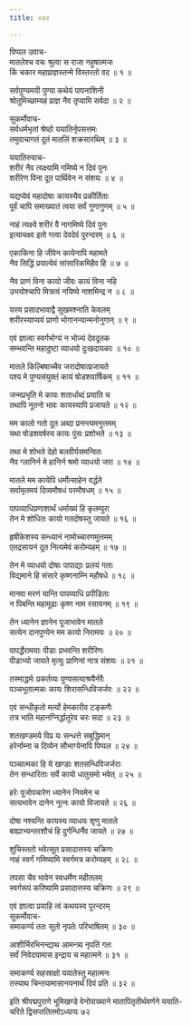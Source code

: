 ```yaml
---
title: ०७२

---
```

पिप्पल उवाच-  
मातलेश्च वचः श्रुत्वा स राजा नहुषात्मजः  
किं चकार महाप्राज्ञस्तन्मे विस्तरतो वद ॥ १ ॥


सर्वपुण्यमयी पुण्या कथेयं पापनाशिनी  
श्रोतुमिच्छाम्यहं प्राज्ञ नैव तृप्यामि सर्वदा ॥ २ ॥


सुकर्मोवाच-  
सर्वधर्मभृतां श्रेष्ठो ययातिर्नृपसत्तमः  
तमुवाचागतं दूतं मातलिं शक्रसारथिम् ॥ ३ ॥


ययातिरुवाच-  
शरीरं नैव त्यक्ष्यामि गमिष्ये न दिवं पुनः  
शरीरेण विना दूत पार्थिवेन न संशयः ॥ ४ ॥


यद्यप्येवं महादोषाः कायस्यैव प्रकीर्तिताः  
पूर्वं चापि समाख्यातं त्वया सर्वं गुणागुणम् ॥ ५ ॥


नाहं त्यक्ष्ये शरीरं वै नागमिष्ये दिवं पुनः  
इत्याचक्ष्व इतो गत्वा देवदेवं पुरन्दरम् ॥ ६ ॥


एकाकिना हि जीवेन कायेनापि महामते  
नैव सिद्धिं प्रयात्येवं सांसारिकमिहैव हि ॥ ७ ॥


नैव प्राणं विना कायो जीवः कायं विना नहि  
उभयोश्चापि मित्रत्वं नयिष्ये नाशमिन्द्र न ॥ ८ ॥


यस्य प्रसादभावाद्वै सुखमश्नाति केवलम्  
शरीरस्याप्ययं प्राणो भोगानन्यान्मनोनुगान् ॥ ९ ॥


एवं ज्ञात्वा स्वर्गभोग्यं न भोज्यं देवदूतक  
सम्भवन्ति महादुष्टा व्याधयो दुःखदायकाः ॥ १० ॥


मातले किल्बिषाच्चैव जरादोषात्प्रजायते  
पश्य मे पुण्यसंयुक्तं कायं षोडशवार्षिकम् ॥ ११ ॥


जन्मप्रभृति मे कायः शतार्धाब्दं प्रयाति च  
तथापि नूतनो भावः कायस्यापि प्रजायते ॥ १२ ॥


मम कालो गतो दूत अब्दा प्रनन्त्यमनुत्तमम्  
यथा षोडशवर्षस्य कायः पुंसः प्रशोभते ॥ १३ ॥


तथा मे शोभते देहो बलवीर्यसमन्वितः  
नैव ग्लानिर्न मे हानिर्न श्रमो व्याधयो जरा ॥ १४ ॥


मातले मम कायेपि धर्मोत्साहेन वर्द्धते  
सर्वामृतमयं दिव्यमौषधं परमौषधम् ॥ १५ ॥


पापव्याधिप्रणाशार्थं धर्माख्यं हि कृतम्पुरा  
तेन मे शोधितः कायो गतदोषस्तु जायते ॥ १६ ॥


हृषीकेशस्य सन्ध्यानं नामोच्चारणमुत्तमम्  
एतद्रसायनं दूत नित्यमेवं करोम्यहम् ॥ १७ ॥


तेन मे व्याधयो दोषाः पापाद्याः प्रलयं गताः  
विद्यमाने हि संसारे कृष्णनाम्नि महौषधे ॥ १८ ॥


मानवा मरणं यान्ति पापव्याधि प्रपीडिताः  
न पिबन्ति महामूढाः कृष्ण नाम रसायनम् ॥ १९ ॥


तेन ध्यानेन ज्ञानेन पूजाभावेन मातले  
सत्येन दानपुण्येन मम कायो निरामयः ॥ २० ॥


पापर्द्धेरामयाः पीडाः प्रभवन्ति शरीरिणः  
पीडाभ्यो जायते मृत्युः प्राणिनां नात्र संशयः ॥ २१ ॥


तस्माद्धर्मः प्रकर्तव्यः पुण्यसत्याश्रयैर्नरैः  
पञ्चभूतात्मकः कायः शिरासन्धिविजर्जरः ॥ २२ ॥


एवं सन्धीकृतो मर्त्यो हेमकारीव टङ्कणैः  
तत्र भाति महानग्निर्द्धातुरेव चरः सदा ॥ २३ ॥


शतखण्डमये विप्र यः सन्धत्ते सबुद्धिमान्  
हरेर्नाम्ना च दिव्येन सौभाग्येनापि पिप्पल ॥ २४ ॥


पञ्चात्मका हि ये खण्डाः शतसन्धिविजर्जराः  
तेन सन्धारिताः सर्वे कायो धातुसमो भवेत् ॥ २५ ॥


हरेः पूजोपचारेण ध्यानेन नियमेन च  
सत्यभावेन दानेन नूत्नः कायो विजायते ॥ २६ ॥


दोषा नश्यन्ति कायस्य व्याधयः शृणु मातले  
बाह्याभ्यन्तरशौचं हि दुर्गन्धिर्नैव जायते ॥ २७ ॥


शुचिस्ततो भवेत्सूत प्रसादात्तस्य चक्रिणः  
नाहं स्वर्गं गमिष्यामि स्वर्गमत्र करोम्यहम् ॥ २८ ॥


तपसा चैव भावेन स्वधर्मेण महीतलम्  
स्वर्गरूपं करिष्यामि प्रसादात्तस्य चक्रिणः ॥ २९ ॥


एवं ज्ञात्वा प्रयाहि त्वं कथयस्व पुरन्दरम्  
सुकर्मोवाच-  
समाकर्ण्य ततः सूतो नृपतेः परिभाषितम् ॥ ३० ॥


आशीर्भिरभिनन्द्याथ आमन्त्र्य नृपतिं गतः  
सर्वं निवेदयामास इन्द्राय च महात्मने ॥ ३१ ॥


समाकर्ण्य सहस्राक्षो ययातेस्तु महात्मनः  
तस्याथ चिन्तयामासानयनार्थं दिवं प्रति ॥ ३२ ॥


 इति श्रीपद्मपुराणे भूमिखण्डे वेनोपाख्याने मातापितृतीर्थवर्णने ययाति-  
चरिते द्विसप्ततितमोऽध्यायः ७२